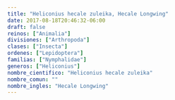 ```yaml
---
title: "Heliconius hecale zuleika, Hecale Longwing"
date: 2017-08-18T20:46:32-06:00
draft: false
reinos: ["Animalia"]
divisiones: ["Arthropoda"]
clases: ["Insecta"]
ordenes: ["Lepidoptera"]
familias: ["Nymphalidae"]
generos: ["Heliconius"]
nombre_cientifico: "Heliconius hecale zuleika"
nombre_comun: ""
nombre_ingles: "Hecale Longwing"
---
```

